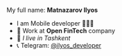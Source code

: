 My full name: **Matnazarov Ilyos**

- I am Mobile developer 👨🏼‍💻
- 🏢 Work at **Open FinTech** company
- :round_pushpin: _I live in Tashkent_
- 📞 Telegram: [@ilyos_developer](https://t.me/ilyos_developer)
<!-- 
**ilyos-developer/ilyos-developer** is a ✨ _special_ ✨ repository because its `README.md` (this file) appears on your GitHub profile.

Here are some ideas to get you started:

- 🔭 I’m currently working on ...
- 🌱 I’m currently learning ...
- 👯 I’m looking to collaborate on ...
- 🤔 I’m looking for help with ...
- 💬 Ask me about ...
- 📫 How to reach me: ...
- 😄 Pronouns: ...
- ⚡ Fun fact: ...
 -->

